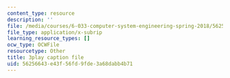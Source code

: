 ```yaml
---
content_type: resource
description: ''
file: /media/courses/6-033-computer-system-engineering-spring-2018/56256643e43f56fd9fde3a68dabb4b71_r2_-2KW76ec.vtt
file_type: application/x-subrip
learning_resource_types: []
ocw_type: OCWFile
resourcetype: Other
title: 3play caption file
uid: 56256643-e43f-56fd-9fde-3a68dabb4b71
---
```

